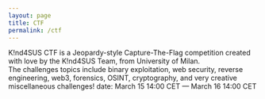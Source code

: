 ```yaml
---
layout: page
title: CTF
permalink: /ctf
---
```


K!nd4SUS CTF is a Jeopardy-style Capture-The-Flag competition created with love by the K!nd4SUS Team, from University of Milan. <br>
The challenges topics include binary exploitation, web security, reverse engineering, web3, forensics, OSINT, cryptography, and very creative miscellaneous challenges! <r>
date: March 15 14:00 CET — March 16 14:00 CET
